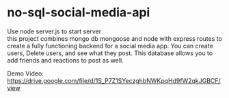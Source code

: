 # no-sql-social-media-api

Use node server.js to start server<br/>
this project combines mongo db mongoose and node with express routes to create a fully functioning backend for a social media app. You can create users, Delete users, and see what they post. This database allows you to add friends and reactions to post as well.


Demo Video:
https://drive.google.com/file/d/1S_P7Z1SYeczghbNWKpqHd9fW2qkJGBCF/view
